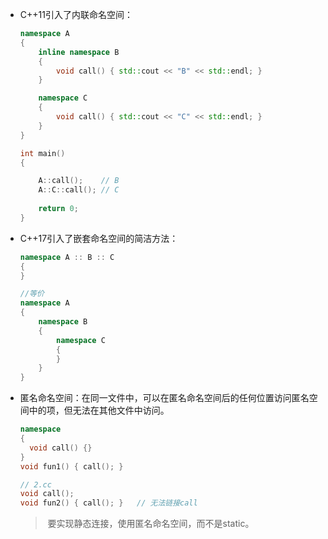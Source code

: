 * C++11引入了内联命名空间：

    ```cpp
    namespace A
    {
        inline namespace B
        {
            void call() { std::cout << "B" << std::endl; }
        }
    
        namespace C
        {
            void call() { std::cout << "C" << std::endl; }
        }
    }
    
    int main()
    {
    
        A::call();    // B
        A::C::call(); // C
        
        return 0;
    }
    ```

* C++17引入了嵌套命名空间的简洁方法：

    ```cpp
    namespace A :: B :: C
    {
    }
    
    //等价
    namespace A
    {
        namespace B
        {
            namespace C
            {
            }
        }
    }
    ```

* 匿名命名空间：在同一文件中，可以在匿名命名空间后的任何位置访问匿名空间中的项，但无法在其他文件中访问。

  ```cpp
  namespace
  {
  	void call() {}
  }
  void fun1() { call(); }
  
  // 2.cc
  void call();
  void fun2() { call(); }	// 无法链接call
  ```

  > ​    要实现静态连接，使用匿名命名空间，而不是static。
